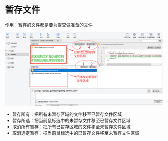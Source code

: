 
# 暂存文件

作用：暂存的文件都是要为提交做准备的文件  

![](./img/sourcetree/stree_21.jpg)  

* 暂存所有：把所有未暂存区域的文件移至已暂存文件区域  
* 暂存所选：把当前鼠标选中的未暂存文件移至已暂存文件区域  
* 取消所有暂存：把所有已暂存区域的文件移至未暂存文件区域  
* 取消选定暂存：把当前鼠标选中的已暂存文件移至未暂存文件区域  


